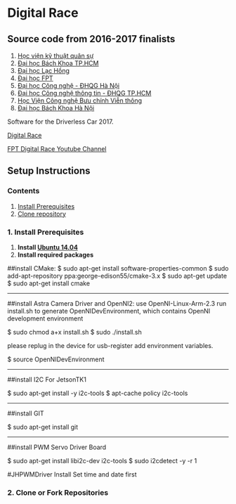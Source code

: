 # Digital Race
## Source code from 2016-2017 finalists
1. [Học viện kỹ thuật quân sự](https://github.com/fpt-corp/DriverlessCarChallenge_MTARacer)
2. [Đại học Bách Khoa TP.HCM](https://github.com/fpt-corp/DriverlessCarChallenge_CDIO)
3. [Đại học Lạc Hồng](https://github.com/fpt-corp/DriverlessCarChallenge_LHURacing)
4. [Đại học FPT](https://github.com/fpt-corp/DriverlessCarChallenge_AlphaOne)
5. [Đại học Công nghệ - ĐHQG Hà Nội](https://github.com/fpt-corp/DriverlessCarChallenge_TechColor)
6. [Đại học Công nghệ thông tin - ĐHQG TP.HCM](https://github.com/fpt-corp/DriverlessCarChallenge_SeBoys)
7. [Học Viện Công nghệ Bưu chính Viễn thông](https://github.com/fpt-corp/DriverlessCarChallenge_PTIT)
8. [Đại học Bách Khoa Hà Nội](https://github.com/fpt-corp/DriverlessCarChallenge_BKAKid)

Software for the Driverless Car 2017.

[Digital Race](https://cuocduaso.fpt.com.vn/en) 

[FPT Digital Race Youtube Channel](https://www.youtube.com/watch?v=ReT8AF0dVFs)

## Setup Instructions

### Contents
1. [Install Prerequisites](#1-install-prerequisites)
2. [Clone repository](#2-clone-or-fork-repositories)

### 1. Install Prerequisites
1. __Install [Ubuntu 14.04](http://www.ubuntu.com)__
2. __Install required packages__

##install CMake:
$ sudo apt-get install software-properties-common
$ sudo add-apt-repository ppa:george-edison55/cmake-3.x
$ sudo apt-get update
$ sudo apt-get install cmake

**********************************
##install Astra Camera Driver and OpenNI2:
use OpenNI-Linux-Arm-2.3
run install.sh to generate OpenNIDevEnvironment, which contains OpenNI development environment 

$ sudo chmod a+x install.sh
$ sudo ./install.sh

please replug in the device for usb-register
add environment variables.

$ source OpenNIDevEnvironment


********************************************
##install I2C For JetsonTK1

$ sudo apt-get install -y i2c-tools
$ apt-cache policy i2c-tools

********************************************
##install GIT

$ sudo apt-get install git

********************************************
##install PWM Servo Driver Board 

$ sudo apt-get install libi2c-dev i2c-tools
$ sudo i2cdetect -y -r 1

#JHPWMDriver Install
Set time and date first
  
### 2. Clone or Fork Repositories



